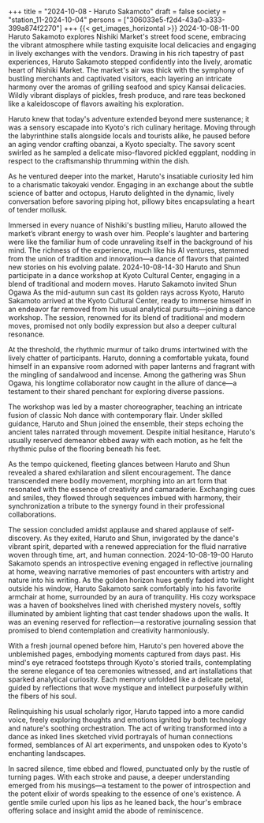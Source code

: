 +++
title = "2024-10-08 - Haruto Sakamoto"
draft = false
society = "station_11-2024-10-04"
persons = ["306033e5-f2d4-43a0-a333-399a874f2270"]
+++
{{< get_images_horizontal >}}
2024-10-08-11-00
Haruto Sakamoto explores Nishiki Market's street food scene, embracing the vibrant atmosphere while tasting exquisite local delicacies and engaging in lively exchanges with the vendors.
Drawing in his rich tapestry of past experiences, Haruto Sakamoto stepped confidently into the lively, aromatic heart of Nishiki Market. The market's air was thick with the symphony of bustling merchants and captivated visitors, each layering an intricate harmony over the aromas of grilling seafood and spicy Kansai delicacies. Wildly vibrant displays of pickles, fresh produce, and rare teas beckoned like a kaleidoscope of flavors awaiting his exploration.

Haruto knew that today's adventure extended beyond mere sustenance; it was a sensory escapade into Kyoto's rich culinary heritage. Moving through the labyrinthine stalls alongside locals and tourists alike, he paused before an aging vendor crafting obanzai, a Kyoto specialty. The savory scent swirled as he sampled a delicate miso-flavored pickled eggplant, nodding in respect to the craftsmanship thrumming within the dish.

As he ventured deeper into the market, Haruto's insatiable curiosity led him to a charismatic takoyaki vendor. Engaging in an exchange about the subtle science of batter and octopus, Haruto delighted in the dynamic, lively conversation before savoring piping hot, pillowy bites encapsulating a heart of tender mollusk.

Immersed in every nuance of Nishiki's bustling milieu, Haruto allowed the market’s vibrant energy to wash over him. People's laughter and bartering were like the familiar hum of code unraveling itself in the background of his mind. The richness of the experience, much like his AI ventures, stemmed from the union of tradition and innovation—a dance of flavors that painted new stories on his evolving palate.
2024-10-08-14-30
Haruto and Shun participate in a dance workshop at Kyoto Cultural Center, engaging in a blend of traditional and modern moves.
Haruto Sakamoto invited Shun Ogawa
As the mid-autumn sun cast its golden rays across Kyoto, Haruto Sakamoto arrived at the Kyoto Cultural Center, ready to immerse himself in an endeavor far removed from his usual analytical pursuits—joining a dance workshop. The session, renowned for its blend of traditional and modern moves, promised not only bodily expression but also a deeper cultural resonance.

At the threshold, the rhythmic murmur of taiko drums intertwined with the lively chatter of participants. Haruto, donning a comfortable yukata, found himself in an expansive room adorned with paper lanterns and fragrant with the mingling of sandalwood and incense. Among the gathering was Shun Ogawa, his longtime collaborator now caught in the allure of dance—a testament to their shared penchant for exploring diverse passions.

The workshop was led by a master choreographer, teaching an intricate fusion of classic Noh dance with contemporary flair. Under skilled guidance, Haruto and Shun joined the ensemble, their steps echoing the ancient tales narrated through movement. Despite initial hesitance, Haruto's usually reserved demeanor ebbed away with each motion, as he felt the rhythmic pulse of the flooring beneath his feet.

As the tempo quickened, fleeting glances between Haruto and Shun revealed a shared exhilaration and silent encouragement. The dance transcended mere bodily movement, morphing into an art form that resonated with the essence of creativity and camaraderie. Exchanging cues and smiles, they flowed through sequences imbued with harmony, their synchronization a tribute to the synergy found in their professional collaborations.

The session concluded amidst applause and shared applause of self-discovery. As they exited, Haruto and Shun, invigorated by the dance's vibrant spirit, departed with a renewed appreciation for the fluid narrative woven through time, art, and human connection.
2024-10-08-19-00
Haruto Sakamoto spends an introspective evening engaged in reflective journaling at home, weaving narrative memories of past encounters with artistry and nature into his writing.
As the golden horizon hues gently faded into twilight outside his window, Haruto Sakamoto sank comfortably into his favorite armchair at home, surrounded by an aura of tranquility. His cozy workspace was a haven of bookshelves lined with cherished mystery novels, softly illuminated by ambient lighting that cast tender shadows upon the walls. It was an evening reserved for reflection—a restorative journaling session that promised to blend contemplation and creativity harmoniously.

With a fresh journal opened before him, Haruto's pen hovered above the unblemished pages, embodying moments captured from days past. His mind's eye retraced footsteps through Kyoto's storied trails, contemplating the serene elegance of tea ceremonies witnessed, and art installations that sparked analytical curiosity. Each memory unfolded like a delicate petal, guided by reflections that wove mystique and intellect purposefully within the fibers of his soul.

Relinquishing his usual scholarly rigor, Haruto tapped into a more candid voice, freely exploring thoughts and emotions ignited by both technology and nature's soothing orchestration. The act of writing transformed into a dance as inked lines sketched vivid portrayals of human connections formed, semblances of AI art experiments, and unspoken odes to Kyoto's enchanting landscapes.

In sacred silence, time ebbed and flowed, punctuated only by the rustle of turning pages. With each stroke and pause, a deeper understanding emerged from his musings—a testament to the power of introspection and the potent elixir of words speaking to the essence of one's existence. A gentle smile curled upon his lips as he leaned back, the hour's embrace offering solace and insight amid the abode of reminiscence.

